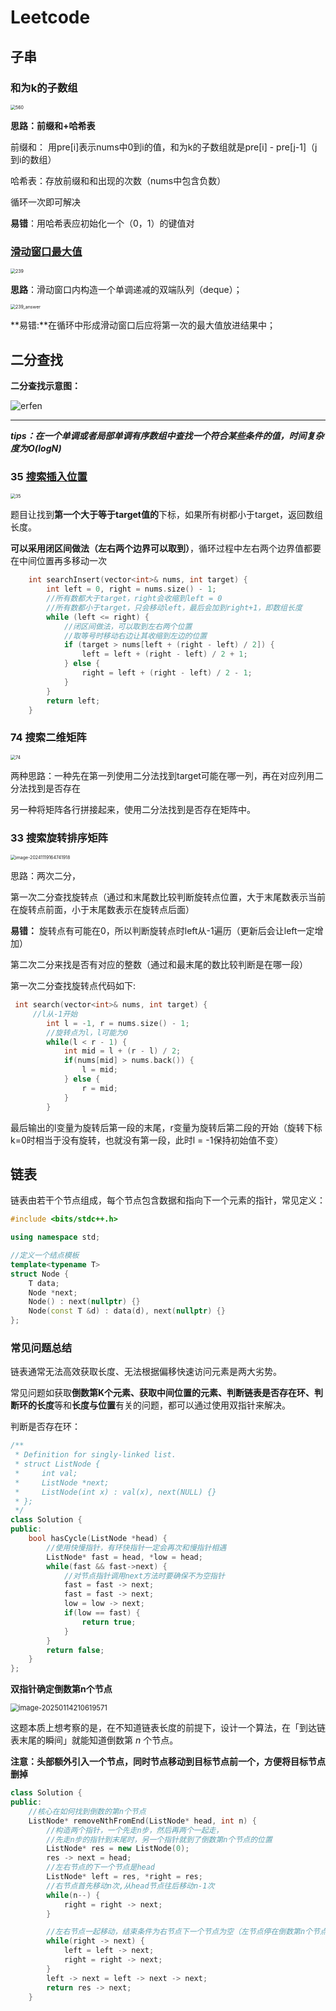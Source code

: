 # Leetcode

## 子串

### 和为k的子数组

<img src="pic\560.png" alt="560" style="zoom:50%;" />

**思路：前缀和+哈希表**

前缀和： 用pre[i]表示nums中0到i的值，和为k的子数组就是pre[i] - pre[j-1]（j到i的数组）

哈希表：存放前缀和和出现的次数（nums中包含负数）

循环一次即可解决

**易错**：用哈希表应初始化一个（0，1）的键值对

### [滑动窗口最大值](https://leetcode.cn/problems/sliding-window-maximum/)

<img src="pic\239.png" alt="239" style="zoom:50%;" />

**思路**：滑动窗口内构造一个单调递减的双端队列（deque）；

<img src="\pic\239_answer.png" alt="239_answer" style="zoom:50%;" />

**易错:**在循环中形成滑动窗口后应将第一次的最大值放进结果中；



## 二分查找

**二分查找示意图：**

![erfen](pic\erfen.gif)

****

***tips：在一个单调或者局部单调有序数组中查找一个符合某些条件的值，时间复杂度为O(logN)***



### 35 [搜索插入位置](https://leetcode.cn/problems/search-insert-position/)

<img src="pic\35.png" alt="35" style="zoom:50%;" />

题目让找到**第一个大于等于target值的**下标，如果所有树都小于target，返回数组长度。

**可以采用闭区间做法（左右两个边界可以取到）**，循环过程中左右两个边界值都要在中间位置再多移动一次

```c++
    int searchInsert(vector<int>& nums, int target) {
        int left = 0, right = nums.size() - 1;
        //所有数都大于target，right会收缩到left = 0
        //所有数都小于target，只会移动left，最后会加到right+1，即数组长度
        while (left <= right) {
            //闭区间做法，可以取到左右两个位置
            //取等号时移动右边让其收缩到左边的位置
            if (target > nums[left + (right - left) / 2]) {
                left = left + (right - left) / 2 + 1;
            } else {
                right = left + (right - left) / 2 - 1;
            }
        }
        return left;
    }

```

### 74 搜索二维矩阵



<img src="pic\74.png" alt="74" style="zoom:50%;" />

两种思路：一种先在第一列使用二分法找到target可能在哪一列，再在对应列用二分法找到是否存在

另一种将矩阵各行拼接起来，使用二分法找到是否存在矩阵中。

### 33 搜索旋转排序矩阵

<img src="pic\33.png" alt="image-20241119164741918" style="zoom:50%;" />

思路：两次二分，

第一次二分查找旋转点（通过和末尾数比较判断旋转点位置，大于末尾数表示当前在旋转点前面，小于末尾数表示在旋转点后面）

**易错：** 旋转点有可能在0，所以判断旋转点时left从-1遍历（更新后会让left一定增加）

第二次二分来找是否有对应的整数（通过和最末尾的数比较判断是在哪一段）

第一次二分查找旋转点代码如下:

```cpp
 int search(vector<int>& nums, int target) {
     //l从-1开始
        int l = -1, r = nums.size() - 1;
        //旋转点为l，l可能为0
        while(l < r - 1) {
            int mid = l + (r - l) / 2;
            if(nums[mid] > nums.back()) {
                l = mid;
            } else {
                r = mid;
            }
        }
```

最后输出的l变量为旋转后第一段的末尾，r变量为旋转后第二段的开始（旋转下标k=0时相当于没有旋转，也就没有第一段，此时l = -1保持初始值不变）



## 链表

链表由若干个节点组成，每个节点包含数据和指向下一个元素的指针，常见定义：

```c++
#include <bits/stdc++.h>

using namespace std;

//定义一个结点模板
template<typename T>
struct Node {
	T data;
	Node *next;
	Node() : next(nullptr) {}
	Node(const T &d) : data(d), next(nullptr) {}
};
```

### 常见问题总结

链表通常无法高效获取长度、无法根据偏移快速访问元素是两大劣势。

常见问题如获取**倒数第K个元素、获取中间位置的元素、判断链表是否存在环、判断环的长度**等和**长度与位置**有关的问题，都可以通过使用双指针来解决。

判断是否存在环：

```c++
/**
 * Definition for singly-linked list.
 * struct ListNode {
 *     int val;
 *     ListNode *next;
 *     ListNode(int x) : val(x), next(NULL) {}
 * };
 */
class Solution {
public:
    bool hasCycle(ListNode *head) {
        //使用快慢指针，有环快指针一定会再次和慢指针相遇
        ListNode* fast = head, *low = head;
        while(fast && fast->next) {
            //对节点指针调用next方法时要确保不为空指针
            fast = fast -> next;
            fast = fast -> next;
            low = low -> next;
            if(low == fast) {
                return true;
            }
        }
        return false;
    }
};
```

**双指针确定倒数第n个节点**

<img src="pic/19.png" alt="image-20250114210619571" style="zoom:80%;" />

这题本质上想考察的是，在不知道链表长度的前提下，设计一个算法，在「到达链表末尾的瞬间」就能知道倒数第 *n* 个节点。

**注意：头部额外引入一个节点，同时节点移动到目标节点前一个，方便将目标节点删掉**

```c++
class Solution {
public:
    //核心在如何找到倒数的第n个节点
    ListNode* removeNthFromEnd(ListNode* head, int n) {
        //构造两个指针，一个先走n步，然后再两个一起走，
        //先走n步的指针到末尾时，另一个指针就到了倒数第n个节点的位置
        ListNode* res = new ListNode(0);
        res -> next = head;
        //左右节点的下一个节点是head
        ListNode* left = res, *right = res;
        //右节点首先移动n次,从head节点往后移动n-1次
        while(n--) {
            right = right -> next;
        }

        //左右节点一起移动，结束条件为右节点下一个节点为空（左节点停在倒数第n个节点前一个）
        while(right -> next) {
            left = left -> next;
            right = right -> next;
        }
        left -> next = left -> next -> next;
        return res -> next;
    }
```

